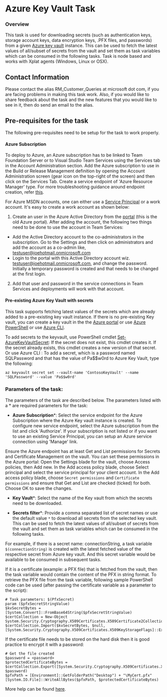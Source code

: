 

# Azure Key Vault Task

### Overview

This task is used for downloading secrets (such as authentication keys, storage account keys, data encryption keys, .PFX files, and passwords) from a given [Azure key vault](https://docs.microsoft.com/en-us/rest/api/keyvault/about-keys--secrets-and-certificates?redirectedfrom=MSDN#key-vault-secrets-1) instance. This can be used to fetch the latest values of all/subset of secrets from the vault and set them as task variables which can be consumed in the following tasks. Task is node based and works with Xplat agents  (Windows, Linux or OSX).

## Contact Information

Please contact the alias RM\_Customer\_Queries at microsoft dot com, if you are facing problems in making this task work. Also, if you would like to share feedback about the task and the new features that you would like to see in it, then do send an email to the alias.

## Pre-requisites for the task

The following pre-requisites need to be setup for the task to work properly.

#### Azure Subscription

To deploy to Azure, an Azure subscription has to be linked to Team Foundation Server or to Visual Studio Team Services using the Services tab in the Account Administration section. Add the Azure subscription to use in the Build or Release Management definition by opening the Account Administration screen (gear icon on the top-right of the screen) and then click on the Services Tab. Create a service endpoint of 'Azure Resource Manager' type. For more troubleshooting guidance around endpoint creation, refer [this](https://www.visualstudio.com/en-us/docs/build/actions/azure-rm-endpoint).

For Azure MSDN accounts, one can either use a [Service Principal](https://go.microsoft.com/fwlink/?LinkID=623000&clcid=0x409) or a work account. It's easy to create a work account as shown below:

1. Create an user in the Azure Active Directory from the [portal](https://msdn.microsoft.com/en-us/library/azure/hh967632.aspx) (this is the old Azure portal). After adding the account, the following two things need to be done to use the account in Team Services:
  - Add the Active Directory account to the co-administrators in the subscription. Go to the Settings and then click on administrators and add the account as a co-admin like, [testuser@joehotmail.onmicrosoft.com](mailto:testuser@joehotmail.onmicrosoft.com)
  - Login to the portal with this Active Directory account wiz. [testuser@joehotmail.onmicrosoft.com](mailto:testuser@joehotmail.onmicrosoft.com), and change the password. Initially a temporary password is created and that needs to be changed at the first login.
2. Add that user and password in the service connections in Team Services and deployments will work with that account.

#### Pre-existing Azure Key Vault with secrets

This task supports fetching latest values of the secrets which are already added to a pre-existing key vault instance. If there is no pre-existing Key vault, you can create a key vault in the the [Azure portal](https://ms.portal.azure.com/#create/Microsoft.KeyVault) or use [Azure PowerShell](https://docs.microsoft.com/en-us/azure/key-vault/key-vault-get-started#a-idvaultacreate-a-key-vault) or use [Azure CLI](https://docs.microsoft.com/en-us/azure/key-vault/key-vault-manage-with-cli2#create-a-key-vault).

To add secrets to the keyvault, use PowerShell cmdlet [Set-AzureKeyVaultSecret](https://docs.microsoft.com/en-us/powershell/module/azurerm.keyvault/set-azurekeyvaultsecret?view=azurermps-4.0.0): If the secret does not exist, this cmdlet creates it. If the secret already exists, this cmdlet creates a new version of that secret. 
Or use Azure CLI : To add a secret, which is a password named SQLPassword and that has the value of Pa$$w0rd to Azure Key Vault, type the following:

    az keyvault secret set --vault-name 'ContosoKeyVault' --name 'SQLPassword' --value 'Pa$$w0rd'

### Parameters of the task:

The parameters of the task are described below. The parameters listed with a \* are required parameters for the task:

 * **Azure Subscription**\*: Select the service endpoint for the Azure Subscription where the Azure Key vault instance is created. To configure new service endpoint, select the Azure subscription from the list and click 'Authorize'. If your subscription is not listed or if you want to use an existing Service Principal, you can setup an Azure service connection using 'Manage' link.

Ensure the Azure endpoint has at least Get and List permissions for Secrets and Certificate Management on the vault. You can set these permissions in the Azure portal: Open the Settings blade for the vault, choose Access policies, then Add new. In the Add access policy blade, choose Select principal and select the service principal for your client account. In the Add access policy blade, choose `Secret permissions` and `Certificate permissions` and ensure that Get and List are checked (ticked) for both. Choose OK to save the changes.
 
 * **Key Vault**\*: Select the name of the Key vault from which the secrets need to be downloaded.
 
 * **Secrets filter**\*: Provide a comma separated list of secret names or use the default value `*` to download all secrets from the selected key vault. This can be used to fetch the latest values of all/subset of secrets from the vault and set them as task variables which can be consumed in the following tasks. 

For example, if there is a secret name: connectionString, a task variable `$(connectionString)` is created with the latest fetched value of the respective secret from Azure key vault. And this secret variable would be available to be consumed in subsequent tasks.

If it is a certificate (example: a PFX file) that is fetched from the vault, then the task variable would contain the content of the PFX in string format. To retrieve the PFX file from the task variable, following sample PowerShell code can be used (after passing the certificate variable as a parameter to the script):

    # Task parameters: $(PfxSecret)
    param ($pfxSecretStringValue)
    $kvSecretBytes = [System.Convert]::FromBase64String($pfxSecretStringValue)
    $certCollection = New-Object System.Security.Cryptography.X509Certificates.X509Certificate2Collection
    $certCollection.Import($kvSecretBytes, $null, [System.Security.Cryptography.X509Certificates.X509KeyStorageFlags]::Exportable)

If the certificate file needs to be stored on the hard disk then it is good practice to encrypt it with a password:

    # Get the file created
    $password = <password>
    $protectedCertificateBytes = $certCollection.Export([System.Security.Cryptography.X509Certificates.X509ContentType]::Pkcs12, $password)
    $pfxPath = [Environment]::GetFolderPath("Desktop") + "\MyCert.pfx"
    [System.IO.File]::WriteAllBytes($pfxPath, $protectedCertificateBytes)

More help can be found [here](https://blogs.technet.microsoft.com/kv/2016/09/26/get-started-with-azure-key-vault-certificates).

